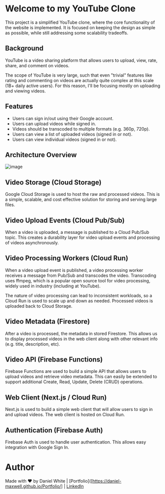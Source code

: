 # Welcome to my YouTube Clone
This project is a simplified YouTube clone, where the core functionality of the website is implemented.
It is focused on keeping the design as simple as possible, while still addressing some scalability tradeoffs.


## Background
YouTube is a video sharing platform that allows users to upload, view, rate, share, and comment on videos.

The scope of YouTube is very large, such that even "trivial" features like rating and commenting on videos are actually quite complex at this scale (1B+ daily active users). For this reason, I'll be focusing mostly on uploading and viewing videos.


## Features
- Users can sign in/out using their Google account.
- Users can upload videos while signed in.
- Videos should be transcoded to multiple formats (e.g. 360p, 720p).
- Users can view a list of uploaded videos (signed in or not).
- Users can view individual videos (signed in or not).


## Architecture Overview
![image](https://github.com/daniel-maxwell/YouTube-Clone/assets/66431847/9f018ef7-3790-4b02-babd-64b5c891ebc0)


## Video Storage (Cloud Storage)
Google Cloud Storage is used to host the raw and processed videos. This is a simple, scalable, and cost effective solution for storing and serving large files.


## Video Upload Events (Cloud Pub/Sub)
When a video is uploaded, a message is published to a Cloud Pub/Sub topic. This creates a durability layer for video upload events and processing of videos asynchronously.


## Video Processing Workers (Cloud Run)
When a video upload event is published, a video processing worker receives a message from Pub/Sub and transcodes the video. Transcoding uses ffmpeg, which is a popular open source tool for video processing, widely used in industry (including at YouTube).


The nature of video processing can lead to inconsistent workloads, so a Cloud Run is used to scale up and down as needed. Processed videos is uploaded back to Cloud Storage.


## Video Metadata (Firestore)
After a video is processed, the metadata in stored Firestore. This allows us to display processed videos in the web client along with other relevant info (e.g. title, description, etc).


## Video API (Firebase Functions)
Firebase Functions are used to build a simple API that allows users to upload videos and retrieve video metadata. This can easily be extended to support additional Create, Read, Update, Delete (CRUD) operations.


## Web Client (Next.js / Cloud Run)
Next.js is used to build a simple web client that will allow users to sign in and upload videos. The web client is hosted on Cloud Run.


## Authentication (Firebase Auth)
Firebase Auth is used to handle user authentication. This allows easy integration with Google Sign In.



Author
======
Made with ❤ by Daniel White | [Portfolio]([https://daniel-maxwell.github.io/Portfolio/] | [LinkedIn](https://www.linkedin.com/in/daniel-maxwell-white/)
